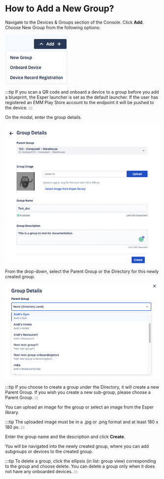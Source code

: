 # How to Add a New Group?

Navigate to the Devices & Groups section of the Console. Click **Add**. Choose New Group from the following options:

![option](./images/addgroup/1-option.png)


:::tip
If you scan a QR code and onboard a device to a group before you add a blueprint, the Esper launcher is set as the default launcher. If the user has registered an EMM Play Store account to the endpoint it will be pushed to the device.
:::


On the modal, enter the group details.

![details](./images/addgroup/2-details.png)

From the drop-down, select the Parent Group or the Directory for this newly created group.



![choose group](./images/addgroup/3-group.png)

:::tip
If you choose to create a group under the Directory, it will create a new Parent Group. If you wish you create a new sub-group, please choose a Parent Group.
:::

You can upload an image for the group or select an image from the Esper library.

:::tip
The uploaded image must be in a .jpg or .png format and at least 180 x 180 px.
:::

Enter the group name and the description and click **Create**.

You will be navigated into the newly created group, where you can add subgroups or devices to the created group.

:::tip
To delete a group, click the ellipsis (in list: group view) corresponding to the group and choose delete. You can delete a group only when it does not have any onboarded devices. 
:::

